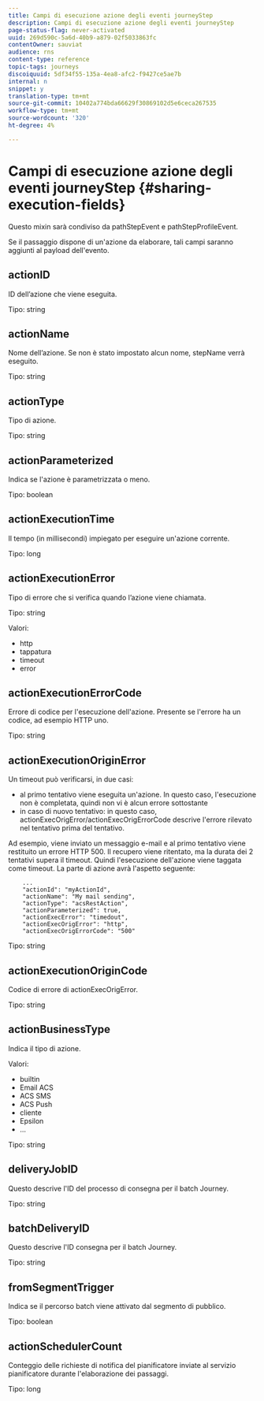 ```yaml
---
title: Campi di esecuzione azione degli eventi journeyStep
description: Campi di esecuzione azione degli eventi journeyStep
page-status-flag: never-activated
uuid: 269d590c-5a6d-40b9-a879-02f5033863fc
contentOwner: sauviat
audience: rns
content-type: reference
topic-tags: journeys
discoiquuid: 5df34f55-135a-4ea8-afc2-f9427ce5ae7b
internal: n
snippet: y
translation-type: tm+mt
source-git-commit: 10402a774bda66629f30869102d5e6ceca267535
workflow-type: tm+mt
source-wordcount: '320'
ht-degree: 4%

---
```



# Campi di esecuzione azione degli eventi journeyStep {#sharing-execution-fields}

Questo mixin sarà condiviso da pathStepEvent e pathStepProfileEvent.

Se il passaggio dispone di un&#39;azione da elaborare, tali campi saranno aggiunti al payload dell&#39;evento.

## actionID

ID dell’azione che viene eseguita.

Tipo: string

## actionName

Nome dell’azione. Se non è stato impostato alcun nome, stepName verrà eseguito.

Tipo: string

## actionType

Tipo di azione.

Tipo: string

## actionParameterized

Indica se l&#39;azione è parametrizzata o meno.

Tipo: boolean

## actionExecutionTime

Il tempo (in millisecondi) impiegato per eseguire un&#39;azione corrente.

Tipo: long

## actionExecutionError

Tipo di errore che si verifica quando l’azione viene chiamata.

Tipo: string

Valori:
* http
* tappatura
* timeout
* error

## actionExecutionErrorCode

Errore di codice per l&#39;esecuzione dell&#39;azione. Presente se l&#39;errore ha un codice, ad esempio HTTP uno.

Tipo: string

## actionExecutionOriginError

Un timeout può verificarsi, in due casi:

* al primo tentativo viene eseguita un&#39;azione. In questo caso, l&#39;esecuzione non è completata, quindi non vi è alcun errore sottostante
* in caso di nuovo tentativo: in questo caso, actionExecOrigError/actionExecOrigErrorCode descrive l&#39;errore rilevato nel tentativo prima del tentativo.

Ad esempio, viene inviato un messaggio e-mail e al primo tentativo viene restituito un errore HTTP 500. Il recupero viene ritentato, ma la durata dei 2 tentativi supera il timeout. Quindi l&#39;esecuzione dell&#39;azione viene taggata come timeout. La parte di azione avrà l&#39;aspetto seguente:

```
    ...
    "actionId": "myActionId",
    "actionName": "My mail sending",
    "actionType": "acsRestAction",
    "actionParameterized": true,
    "actionExecError": "timedout",
    "actionExecOrigError": "http",
    "actionExecOrigErrorCode": "500"
```

Tipo: string

## actionExecutionOriginCode

Codice di errore di actionExecOrigError.

Tipo: string

## actionBusinessType

Indica il tipo di azione.

Valori:

* builtin
* Email ACS
* ACS SMS
* ACS Push
* cliente
* Epsilon
* ...

Tipo: string

## deliveryJobID

Questo descrive l&#39;ID del processo di consegna per il batch Journey.

Tipo: string

## batchDeliveryID

Questo descrive l&#39;ID consegna per il batch Journey.

Tipo: string

## fromSegmentTrigger

Indica se il percorso batch viene attivato dal segmento di pubblico.

Tipo: boolean

## actionSchedulerCount

Conteggio delle richieste di notifica del pianificatore inviate al servizio pianificatore durante l&#39;elaborazione dei passaggi.

Tipo: long

